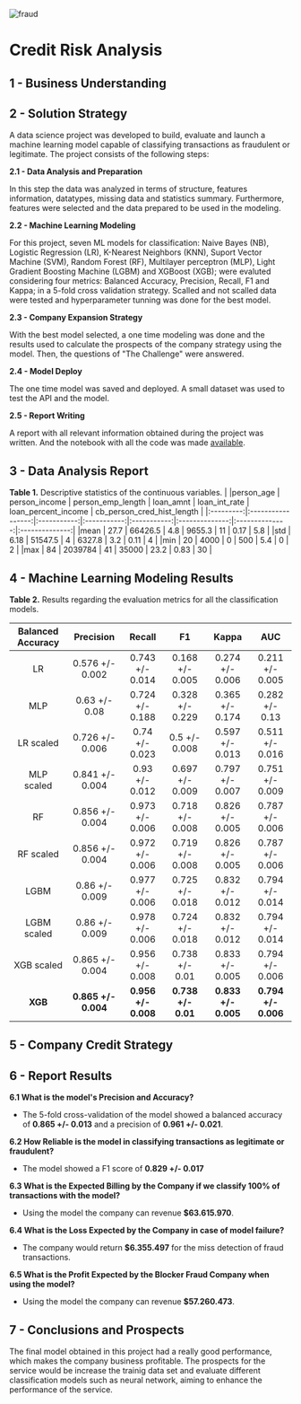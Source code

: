 ![fraud](https://user-images.githubusercontent.com/44379044/131612132-7b78ceaa-09f9-4eef-b86a-b3979fae2909.png)

# **Credit Risk Analysis**

## **1 - Business Understanding**

## **2 - Solution Strategy**
A data science project was developed to build, evaluate and launch a machine learning model capable of classifying transactions as fraudulent or legitimate. The project consists of the following steps:

**2.1 - Data Analysis and Preparation**

In this step the data was analyzed in terms of structure, features information, datatypes, missing data and statistics summary. Furthermore, features were selected and the data prepared to be used in the modeling.

**2.2 - Machine Learning Modeling**

For this project, seven ML models for classification: Naive Bayes (NB), Logistic Regression (LR), K-Nearest Neighbors (KNN), Suport Vector Machine (SVM), Random Forest (RF), Multilayer perceptron (MLP), Light Gradient Boosting Machine (LGBM) and XGBoost (XGB); were evaluted considering four metrics: Balanced Accuracy, Precision, Recall, F1 and Kappa; in a 5-fold cross validation strategy. Scalled and not scalled data were tested and hyperparameter tunning was done for the best model.
  
**2.3 - Company Expansion Strategy**

With the best model selected, a one time modeling was done and the results used to calculate the prospects of the company strategy using the model. Then, the questions of "The Challenge" were answered.
  
**2.4 - Model Deploy**

The one time model was saved and deployed. A small dataset was used to test the API and the model.
  
**2.5 - Report Writing**

A report with all relevant information obtained during the project was written. And the notebook with all the code was made [available](https://github.com/felipebita/fraud_detection/blob/main/notebook/fraud_project.ipynb).
  
## **3 - Data Analysis Report**

**Table 1.** Descriptive statistics of the continuous variables.
| |person_age	| person_income	| person_emp_length	| loan_amnt	| loan_int_rate	| loan_percent_income	| cb_person_cred_hist_length |
|:---------:|:-----------------:|:-----------:|:-----------:|:-----------:|:--------------:|:--------------:|:--------------:|
|mean |	27.7 |	66426.5 |	4.8 |	9655.3 |	11 |	0.17 |	5.8 |
|std |	6.18 |	51547.5 |	4 |	6327.8 |	3.2 |	0.11	| 4 |
|min |	20 |	4000 |	0 |	500 |	5.4 |	0	 | 2 | 
|max |	84 |	2039784 |	41 |	35000	| 23.2	| 0.83	| 30 |

## **4 - Machine Learning Modeling Results**

**Table 2.** Results regarding the evaluation metrics for all the classification models.

| Balanced Accuracy	| Precision	| Recall	| F1	| Kappa	| AUC |
|:---------:|:-----------------:|:-----------:|:-----------:|:-----------:|:--------------:|
|LR |	0.576 +/- 0.002 |	0.743 +/- 0.014 |	0.168 +/- 0.005 |	0.274 +/- 0.006	| 0.211 +/- 0.005 |	0.758 +/- 0.004 |
|MLP | 0.63 +/- 0.08 | 0.724 +/- 0.188	| 0.328 +/- 0.229	| 0.365 +/- 0.174	| 0.282 +/- 0.13	| 0.774 +/- 0.019 |
|LR scaled	| 0.726 +/- 0.006	| 0.74 +/- 0.023	| 0.5 +/- 0.008	| 0.597 +/- 0.013	| 0.511 +/- 0.016	| 0.865 +/- 0.006 |
|MLP scaled	| 0.841 +/- 0.004	| 0.93 +/- 0.012	| 0.697 +/- 0.009	| 0.797 +/- 0.007	| 0.751 +/- 0.009	| 0.919 +/- 0.004 |
|RF	| 0.856 +/- 0.004	| 0.973 +/- 0.006	| 0.718 +/- 0.008	| 0.826 +/- 0.005	| 0.787 +/- 0.006	| 0.932 +/- 0.002 |
|RF scaled |	0.856 +/- 0.004 |	0.972 +/- 0.006	| 0.719 +/- 0.008	| 0.826 +/- 0.005	| 0.787 +/- 0.006	| 0.933 +/- 0.001 |
|LGBM	| 0.86 +/- 0.009	| 0.977 +/- 0.006	| 0.725 +/- 0.018	| 0.832 +/- 0.012	| 0.794 +/- 0.014	| 0.947 +/- 0.003 |
|LGBM scaled	| 0.86 +/- 0.009	| 0.978 +/- 0.006	| 0.724 +/- 0.018	| 0.832 +/- 0.012 | 0.794 +/- 0.014	| 0.947 +/- 0.003 |
|XGB scaled |	0.865 +/- 0.004	| 0.956 +/- 0.008	| 0.738 +/- 0.01	| 0.833 +/- 0.005	| 0.794 +/- 0.006	| 0.951 +/- 0.003 |
|**XGB** |**0.865 +/- 0.004** | **0.956 +/- 0.008**	| **0.738 +/- 0.01**	| **0.833 +/- 0.005**	| **0.794 +/- 0.006**	| **0.951 +/- 0.003** |

## **5 - Company Credit Strategy**

## **6 - Report Results**
**6.1 What is the model's Precision and Accuracy?**

* The 5-fold cross-validation of the model showed a balanced accuracy of **0.865 +/- 0.013** and a precision of **0.961 +/- 0.021**.

**6.2 How Reliable is the model in classifying transactions as legitimate or fraudulent?**

* The model showed a F1 score of **0.829 +/- 0.017**

**6.3 What is the Expected Billing by the Company if we classify 100% of transactions with the model?**

* Using the model the company can revenue **$63.615.970**.

**6.4 What is the Loss Expected by the Company in case of model failure?**

* The company would return **$6.355.497** for the miss detection of fraud transactions.

**6.5 What is the Profit Expected by the Blocker Fraud Company when using the model?**

* Using the model the company can revenue **$57.260.473**.

## **7 - Conclusions and Prospects**

The final model obtained in this project had a really good performance, which makes the company business profitable. The prospects for the service would be increase the trainig data set and evaluate different classification models such as neural network, aiming to enhance the performance of the service.    
